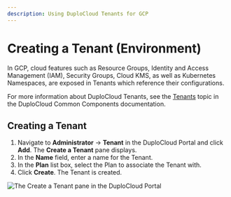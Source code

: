 ```yaml
---
description: Using DuploCloud Tenants for GCP
---
```


# Creating a Tenant (Environment)

In GCP, cloud features such as Resource Groups, Identity and Access Management (IAM), Security Groups, Cloud KMS, as well as Kubernetes Namespaces, are exposed in Tenants which reference their configurations.

For more information about DuploCloud Tenants, see the [Tenants](../../../welcome-to-duplocloud/duplocloud-common-components/tenant.md) topic in the DuploCloud Common Components documentation.&#x20;

## Creating a Tenant <a href="#id-2-toc-title" id="id-2-toc-title"></a>

1. Navigate to **Administrator** -> **Tenant** in the DuploCloud Portal and click **Add**. The **Create a Tenant** pane displays.
2. In the **Name** field, enter a name for the Tenant.
3. In the **Plan** list box, select the Plan to associate the Tenant with.&#x20;
4. Click **Create**. The Tenant is created.&#x20;

<div align="left">

<img src="../../../.gitbook/assets/image (16) (3).png" alt="The Create a Tenant pane in the DuploCloud Portal">

</div>
